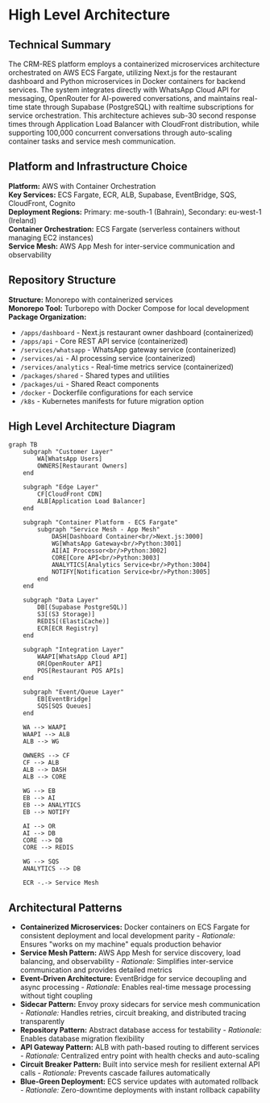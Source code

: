 # High Level Architecture

## Technical Summary

The CRM-RES platform employs a containerized microservices architecture orchestrated on AWS ECS Fargate, utilizing Next.js for the restaurant dashboard and Python microservices in Docker containers for backend services. The system integrates directly with WhatsApp Cloud API for messaging, OpenRouter for AI-powered conversations, and maintains real-time state through Supabase (PostgreSQL) with realtime subscriptions for service orchestration. This architecture achieves sub-30 second response times through Application Load Balancer with CloudFront distribution, while supporting 100,000 concurrent conversations through auto-scaling container tasks and service mesh communication.

## Platform and Infrastructure Choice

**Platform:** AWS with Container Orchestration  
**Key Services:** ECS Fargate, ECR, ALB, Supabase, EventBridge, SQS, CloudFront, Cognito  
**Deployment Regions:** Primary: me-south-1 (Bahrain), Secondary: eu-west-1 (Ireland)  
**Container Orchestration:** ECS Fargate (serverless containers without managing EC2 instances)  
**Service Mesh:** AWS App Mesh for inter-service communication and observability

## Repository Structure

**Structure:** Monorepo with containerized services  
**Monorepo Tool:** Turborepo with Docker Compose for local development  
**Package Organization:**
- `/apps/dashboard` - Next.js restaurant owner dashboard (containerized)
- `/apps/api` - Core REST API service (containerized)
- `/services/whatsapp` - WhatsApp gateway service (containerized)
- `/services/ai` - AI processing service (containerized)
- `/services/analytics` - Real-time metrics service (containerized)
- `/packages/shared` - Shared types and utilities
- `/packages/ui` - Shared React components
- `/docker` - Dockerfile configurations for each service
- `/k8s` - Kubernetes manifests for future migration option

## High Level Architecture Diagram

```mermaid
graph TB
    subgraph "Customer Layer"
        WA[WhatsApp Users]
        OWNERS[Restaurant Owners]
    end
    
    subgraph "Edge Layer"
        CF[CloudFront CDN]
        ALB[Application Load Balancer]
    end
    
    subgraph "Container Platform - ECS Fargate"
        subgraph "Service Mesh - App Mesh"
            DASH[Dashboard Container<br/>Next.js:3000]
            WG[WhatsApp Gateway<br/>Python:3001]
            AI[AI Processor<br/>Python:3002]
            CORE[Core API<br/>Python:3003]
            ANALYTICS[Analytics Service<br/>Python:3004]
            NOTIFY[Notification Service<br/>Python:3005]
        end
    end
    
    subgraph "Data Layer"
        DB[(Supabase PostgreSQL)]
        S3[(S3 Storage)]
        REDIS[(ElastiCache)]
        ECR[ECR Registry]
    end
    
    subgraph "Integration Layer"
        WAAPI[WhatsApp Cloud API]
        OR[OpenRouter API]
        POS[Restaurant POS APIs]
    end
    
    subgraph "Event/Queue Layer"
        EB[EventBridge]
        SQS[SQS Queues]
    end
    
    WA --> WAAPI
    WAAPI --> ALB
    ALB --> WG
    
    OWNERS --> CF
    CF --> ALB
    ALB --> DASH
    ALB --> CORE
    
    WG --> EB
    EB --> AI
    EB --> ANALYTICS
    EB --> NOTIFY
    
    AI --> OR
    AI --> DB
    CORE --> DB
    CORE --> REDIS
    
    WG --> SQS
    ANALYTICS --> DB
    
    ECR -.-> Service Mesh
```

## Architectural Patterns

- **Containerized Microservices:** Docker containers on ECS Fargate for consistent deployment and local development parity - *Rationale:* Ensures "works on my machine" equals production behavior
- **Service Mesh Pattern:** AWS App Mesh for service discovery, load balancing, and observability - *Rationale:* Simplifies inter-service communication and provides detailed metrics
- **Event-Driven Architecture:** EventBridge for service decoupling and async processing - *Rationale:* Enables real-time message processing without tight coupling
- **Sidecar Pattern:** Envoy proxy sidecars for service mesh communication - *Rationale:* Handles retries, circuit breaking, and distributed tracing transparently
- **Repository Pattern:** Abstract database access for testability - *Rationale:* Enables database migration flexibility
- **API Gateway Pattern:** ALB with path-based routing to different services - *Rationale:* Centralized entry point with health checks and auto-scaling
- **Circuit Breaker Pattern:** Built into service mesh for resilient external API calls - *Rationale:* Prevents cascade failures automatically
- **Blue-Green Deployment:** ECS service updates with automated rollback - *Rationale:* Zero-downtime deployments with instant rollback capability
